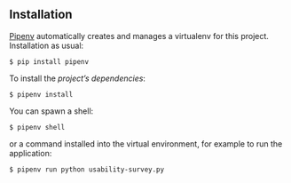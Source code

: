 ## Installation
[Pipenv](https://pipenv.readthedocs.io/en/latest/) automatically creates and manages a virtualenv for this project. Installation as usual:

```
$ pip install pipenv
```

To install the _project’s dependencies_:

```
$ pipenv install
```

You can spawn a shell:

```
$ pipenv shell
```

or a command installed into the virtual environment, for example to run the application:

```
$ pipenv run python usability-survey.py
```

